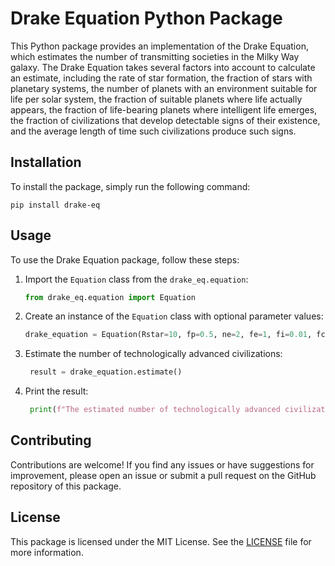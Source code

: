 # Drake Equation Python Package

This Python package provides an implementation of the Drake Equation, which estimates the number of transmitting societies in the Milky Way galaxy. The Drake Equation takes several factors into account to calculate an estimate, including the rate of star formation, the fraction of stars with planetary systems, the number of planets with an environment suitable for life per solar system, the fraction of suitable planets where life actually appears, the fraction of life-bearing planets where intelligent life emerges, the fraction of civilizations that develop detectable signs of their existence, and the average length of time such civilizations produce such signs.

## Installation

To install the package, simply run the following command:

```
pip install drake-eq
```

## Usage

To use the Drake Equation package, follow these steps:

1. Import the `Equation` class from the `drake_eq.equation`:

    ```python
    from drake_eq.equation import Equation
    ```

2. Create an instance of the `Equation` class with optional parameter values:
    ```python
    drake_equation = Equation(Rstar=10, fp=0.5, ne=2, fe=1, fi=0.01, fc=0.01, L=10_000)
    ```
3. Estimate the number of technologically advanced civilizations:
    ```python
     result = drake_equation.estimate()
    ```
4. Print the result:
    ```python
     print(f"The estimated number of technologically advanced civilizations is: {result}")
    ```

## Contributing

Contributions are welcome! If you find any issues or have suggestions for improvement, please open an issue or submit a pull request on the GitHub repository of this package.

## License

This package is licensed under the MIT License. See the [LICENSE](LICENSE) file for more information.

